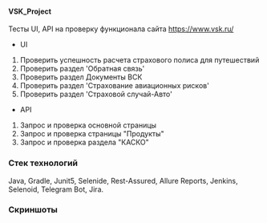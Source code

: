 #### VSK_Project

Тесты UI, API на проверку функционала сайта https://www.vsk.ru/
* UI
1. Проверить успешность расчета страхового полиса для путешествий
2. Проверить раздел 'Обратная связь' 
3. Проверить раздел Документы ВСК
4. Проверить раздел 'Страхование авиационных рисков'
5. Проверить раздел 'Страховой случай-Авто' 

* API
1. Запрос и проверка основной страницы
2. Запрос и проверка страницы "Продукты"
3. Запрос и проверка раздела "КАСКО"

### Стек технологий
Java, Gradle, Junit5, Selenide, Rest-Assured, Allure Reports, Jenkins, Selenoid, Telegram Bot, Jira.

### Скриншоты



